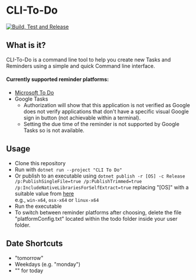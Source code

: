 # CLI-To-Do
[![Build, Test and Release](https://github.com/oikz/CLI-To-Do/actions/workflows/dotnet.yml/badge.svg)](https://github.com/oikz/CLI-To-Do/actions/workflows/dotnet.yml)  

## What is it?
CLI-To-Do is a command line tool to help you create new Tasks and Reminders using a simple and quick Command line interface.  

#### Currently supported reminder platforms:
- [Microsoft To Do](https://todo.microsoft.com/)
- Google Tasks
  - Authorization will show that this application is not verified as Google does not verify applications that don't have a specific visual Google sign in button (not achievable within a terminal).
  - Setting the due time of the reminder is not supported by Google Tasks so is not available.  
## Usage
- Clone this repository
- Run with `dotnet run --project "CLI To Do"` 
- Or publish to an executable using `dotnet publish -r [OS] -c Release /p:PublishSingleFile=true /p:PublishTrimmed=true /p:IncludeNativeLibrariesForSelfExtract=true` replacing "[OS]" with a suitable value from [here](https://docs.microsoft.com/en-us/dotnet/core/rid-catalog)   
e.g., `win-x64`, `osx-x64` or `linux-x64`
- Run the executable
- To switch between reminder platforms after choosing, delete the file "platformConfig.txt" located within the todo folder inside your user folder.

## Date Shortcuts
- "tomorrow"
- Weekdays (e.g. "monday")
- "" for today